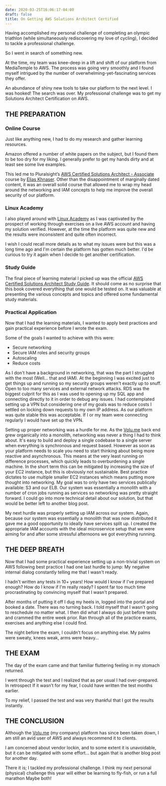 ```yaml
---
date: 2020-03-25T16:06:17-04:00
draft: false
title: On Getting AWS Solutions Architect Certified
---
```


Having accomplished my personal challenge of completing an olympic triathlon (while simultaneously rediscovering my love of cycling), I decided to tackle a professional challenge. 

So I went in search of something new. 

At the time, my team was  knee-deep in a lift and shift of our platform from MediaTemple to AWS. The process was going very smoothly and I found myself  intrigued by the number of overwhelming-yet-fascinating services they offer. 

An abundance of shiny new tools to  take our platform to the next level. I was hooked!  The search was over.  My professional challenge was to get my Solutions Architect Certification on AWS. 

## THE PREPARATION

### Online Course

Just like anything new, I had to do my research and gather learning resources. 

Amazon offered a number of white papers on the subject, but I found them to be too dry for my liking. I generally prefer to get my hands dirty and at least see some live examples. 

This led me to Pluralsight’s [AWS Certified Solutions Architect - Associate](https://www.pluralsight.com/courses/aws-certified-solutions-architect-associate) course by [Elias Khnaser](https://twitter.com/ekhnaser). Other than the disappointment of marginally dated content, it was an overall solid course that allowed me to wrap my head around the networking and IAM concepts to help me improve the overall security of our platform.

### Linux Academy

I also played around with [Linux Academy](https://linuxacademy.com/) as I was captivated  by the prospect of working through exercises on a live AWS account and having my solution verified. However, at the time the platform was quite new and the results were inconsistent and quite often incorrect.

I wish I could recall more details as to what my issues were but this was a long time ago and I'm certain the platform has gotten much better. I'd be curious to try it again when I decide to get another certification.

### Study Guide

The final piece of learning material I picked up was the official [AWS Certified Solutions Architect Study Guide](https://www.amazon.ca/Certified-Solutions-Architect-Study-Guide/dp/111950421X/ref=sr_1_1?keywords=solutions+architect+study+guide&qid=1580314684&sr=8-1). It should come as no surprise that this book covered everything that one would be tested on. It was  valuable at presenting the various concepts and topics and offered some  fundamental study materials.

### Practical Application

Now that I had the learning materials, I wanted to apply best practices and gain practical experience before I wrote the exam. 

Some of the goals I wanted to achieve with this were:

- Secure networking
- Secure IAM roles and security groups
- Autoscaling
- Reduce costs

As I don't have a background in networking, that was the part I struggled with the most (Well... that and IAM). At the beginning I was excited just to get things up and running so my security groups weren't exactly up to snuff. Open to too many services and external network attacks. RDS was the biggest culprit for this as I was used to opening up my SQL app and connecting directly to it in order to debug any issues. I had contemplated setting up a VPN but considering one of my goals was to reduce costs I settled on locking down requests to my own IP address. As our platform was quite stable this was acceptable. If I or my team were connecting regularly I would have set up the VPN.

Setting up proper networking was a hurdle for me. As the [Volu.me](https://Volu.me) back end grew organically into a monolith, networking was never a thing I had to think about. It's easy to build and deploy a single codebase to a single server when everything is synchronous and request based. However as soon as your platform needs to scale you need to start thinking about being more reactive and asynchronous. This means at the very least running on difference processes, which quickly leads to overburdening a single machine. In the short term this can be mitigated by increasing the size of your EC2 instance, but this is obviously not sustainable. Best practice dictates to use multiple smaller EC2 instances which means putting more thought into networking. My goal was to only have two services publically available: S3 and our ELB. Our system was essentially a monolith with a number of cron jobs running as services so networking was pretty straight forward. I could go into more technical detail about our solution, but that would be better left to another blog post.

My next hurdle was properly setting up IAM across our system. Again, because our system was essentially a monolith that was now distributed it gave me a good opportunity to ideally have services split up. I created the appropriate IAM accounts with the ideal microservice setup that we were aiming for and after some stressful afternoons we got everything running.


## THE DEEP BREATH 

Now that I had some practical experience setting up a non-trivial system on AWS following best practice I had one last hurdle to jump: My negative internal dialog constantly telling me that I wasn't ready.

I hadn't written any tests in 10+ years! How would I know if I've prepared enough? How do I know if I'm really ready? I spent far too much time procrastinating by convincing myself that I wasn't prepared. 

After months of putting it off I dug my heels in, logged into the portal and booked a date.  There was no turning back. I told myself that I wasn't going to reschedule no matter what. I then did what I always do just before tests and crammed the entire week prior. Ran through all of the practice exams, exercises and anything else I could find.

The night before the exam, I couldn’t focus on anything else.  My palms were sweaty, knees weak, arms were heavy… 

## THE EXAM 

The day of the exam came and that familiar fluttering feeling in my stomach returned. 

I went through the test and I realized that as per usual I had over-prepared. In retrospect If it wasn’t for my fear,  I could have written the test months earlier. 

To my relief, I passed the test and was very thankful that I got the results instantly.

## THE CONCLUSION

Although the [Volu.me](https://Volu.me) (my company) platform has since been taken down, I am still an avid user of AWS and always recommend it to clients. 

I am concerned about vendor lockin, and to some extent it is unavoidable, but it can be mitigated with some effort... but again that is another blog post for another day.

There it is; I tackled my professional challenge. I think my next personal (physical) challenge this year will either be learning to fly-fish, or run a full marathon Maybe both!